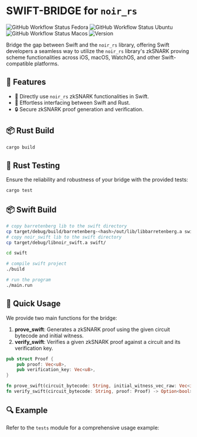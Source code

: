 # SWIFT-BRIDGE for `noir_rs`

![GitHub Workflow Status Fedora](https://github.com/visoftsolutions/noir_swift/actions/workflows/build&test@fedora.yml/badge.svg)
![GitHub Workflow Status Ubuntu](https://github.com/visoftsolutions/noir_swift/actions/workflows/build&test@ubuntu.yml/badge.svg)
![GitHub Workflow Status Macos](https://github.com/visoftsolutions/noir_swift/actions/workflows/build&test@macos.yml/badge.svg)
![Version](https://img.shields.io/badge/version-0.1.0-blue)

Bridge the gap between Swift and the `noir_rs` library, offering Swift developers a seamless way to utilize the `noir_rs` library's zkSNARK proving scheme functionalities across iOS, macOS, WatchOS, and other Swift-compatible platforms.

## 🚀 Features

- 📱 Directly use `noir_rs` zkSNARK functionalities in Swift.
- 🌉 Effortless interfacing between Swift and Rust.
- 🔒 Secure zkSNARK proof generation and verification.

## 📦 Rust Build

```bash
cargo build
```

## 🧪 Rust Testing

Ensure the reliability and robustness of your bridge with the provided tests:

```bash
cargo test
```

## 📦 Swift Build

```bash
# copy barretenberg lib to the swift directory
cp target/debug/build/barretenberg-<hash>/out/lib/libbarretenberg.a swift/
# copy noir_swift lib to the swift directory
cp target/debug/libnoir_swift.a swift/

cd swift

# compile swift project
./build

# run the program
./main.run
```

## 🎯 Quick Usage

We provide two main functions for the bridge:

1. **prove_swift**: Generates a zkSNARK proof using the given circuit bytecode and initial witness.
2. **verify_swift**: Verifies a given zkSNARK proof against a circuit and its verification key.

```rust
pub struct Proof {
    pub proof: Vec<u8>,
    pub verification_key: Vec<u8>,
}

fn prove_swift(circuit_bytecode: String, initial_witness_vec_raw: Vec<i32>) -> Option<Proof>;
fn verify_swift(circuit_bytecode: String, proof: Proof) -> Option<bool>;
```

## 🔍 Example

Refer to the `tests` module for a comprehensive usage example:
